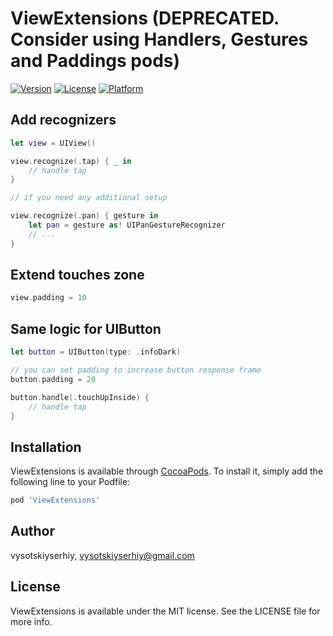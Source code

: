 # ViewExtensions (DEPRECATED. Consider using Handlers, Gestures and Paddings pods)

[![Version](https://img.shields.io/cocoapods/v/ViewExtensions.svg?style=flat)](http://cocoapods.org/pods/ViewExtensions)
[![License](https://img.shields.io/cocoapods/l/ViewExtensions.svg?style=flat)](http://cocoapods.org/pods/ViewExtensions)
[![Platform](https://img.shields.io/cocoapods/p/ViewExtensions.svg?style=flat)](http://cocoapods.org/pods/ViewExtensions)

## Add recognizers

```swift
let view = UIView()

view.recognize(.tap) { _ in
    // handle tap
}

// if you need any additional setup

view.recognize(.pan) { gesture in
    let pan = gesture as! UIPanGestureRecognizer
    // ...
}

```

## Extend touches zone

```swift
view.padding = 10
```

## Same logic for UIButton

```swift
let button = UIButton(type: .infoDark)

// you can set padding to increase button response frame
button.padding = 20

button.handle(.touchUpInside) {
    // handle tap
}
```

## Installation

ViewExtensions is available through [CocoaPods](http://cocoapods.org). To install
it, simply add the following line to your Podfile:

```ruby
pod 'ViewExtensions'
```

## Author

vysotskiyserhiy, vysotskiyserhiy@gmail.com

## License

ViewExtensions is available under the MIT license. See the LICENSE file for more info.
